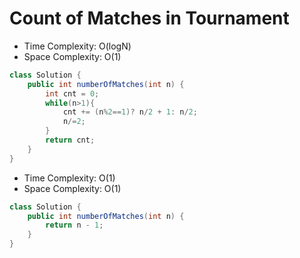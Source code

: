 # Count of Matches in Tournament

- Time Complexity: O(logN)
- Space Complexity: O(1)

```java
class Solution {
    public int numberOfMatches(int n) {
        int cnt = 0;
        while(n>1){
            cnt += (n%2==1)? n/2 + 1: n/2;
            n/=2;
        }
        return cnt;
    }
}
```

- Time Complexity: O(1)
- Space Complexity: O(1)

```java
class Solution {
    public int numberOfMatches(int n) {
        return n - 1;
    }
}
```
